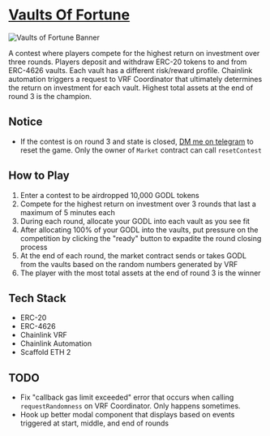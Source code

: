 # [Vaults Of Fortune](https://vaults-of-fortune.vercel.app/)

![Vaults of Fortune Banner](https://vaults-of-fortune.vercel.app/banner.png)

A contest where players compete for the highest return on investment over three rounds. Players deposit and withdraw ERC-20 tokens to and from ERC-4626 vaults. Each vault has a different risk/reward profile. Chainlink automation triggers a request to VRF Coordinator that ultimately determines the return on investment for each vault. Highest total assets at the end of round 3 is the champion.

## Notice

- If the contest is on round 3 and state is closed, [DM me on telegram](https://t.me/mattpereira) to reset the game. Only the owner of `Market` contract can call `resetContest`

## How to Play

1. Enter a contest to be airdropped 10,000 GODL tokens
2. Compete for the highest return on investment over 3 rounds that last a maximum of 5 minutes each
3. During each round, allocate your GODL into each vault as you see fit
4. After allocating 100% of your GODL into the vaults, put pressure on the competition by clicking the "ready" button to expadite the round closing process
5. At the end of each round, the market contract sends or takes GODL from the vaults based on the random numbers generated by VRF
6. The player with the most total assets at the end of round 3 is the winner

## Tech Stack

- ERC-20
- ERC-4626
- Chainlink VRF
- Chainlink Automation
- Scaffold ETH 2

## TODO

- Fix "callback gas limit exceeded" error that occurs when calling `requestRandomness` on VRF Coordinator. Only happens sometimes.
- Hook up better modal component that displays based on events triggered at start, middle, and end of rounds
